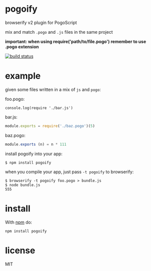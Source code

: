 # pogoify

browserify v2 plugin for PogoScript

mix and match `.pogo` and `.js` files in the same project

**important: when using require('path/to/file.pogo') remember to use .pogo extension**

[![build status](https://secure.travis-ci.org/featurist/pogoify.png)](http://travis-ci.org/featurist/pogoify)

# example

given some files written in a mix of `js` and `pogo`:

foo.pogo:

``` pogo
console.log(require './bar.js')
```

bar.js:

``` js
module.exports = require('./baz.pogo')(5)
```

baz.pogo:

``` js
module.exports (n) = n * 111
```

install pogoify into your app:

```
$ npm install pogoify
```

when you compile your app, just pass `-t pogoify` to browserify:

```
$ browserify -t pogoify foo.pogo > bundle.js
$ node bundle.js
555
```

# install

With [npm](https://npmjs.org) do:

```
npm install pogoify
```

# license

MIT
